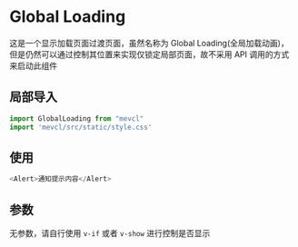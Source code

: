 # Global Loading
这是一个显示加载页面过渡页面，虽然名称为 Global Loading(全局加载动画)，但是仍然可以通过控制其位置来实现仅锁定局部页面，故不采用 API 调用的方式来启动此组件

## 局部导入
```js
import GlobalLoading from "mevcl"
import 'mevcl/src/static/style.css'
```

## 使用
```js
<Alert>通知提示内容</Alert>
```

## 参数

无参数，请自行使用 `v-if` 或者 `v-show` 进行控制是否显示
